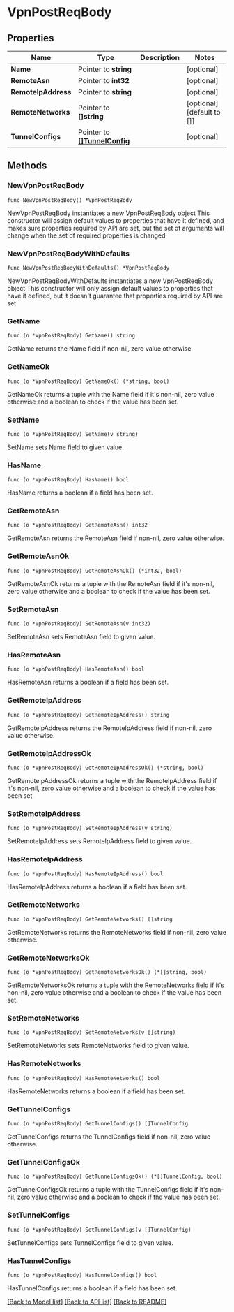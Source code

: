 # VpnPostReqBody

## Properties

Name | Type | Description | Notes
------------ | ------------- | ------------- | -------------
**Name** | Pointer to **string** |  | [optional] 
**RemoteAsn** | Pointer to **int32** |  | [optional] 
**RemoteIpAddress** | Pointer to **string** |  | [optional] 
**RemoteNetworks** | Pointer to **[]string** |  | [optional] [default to []]
**TunnelConfigs** | Pointer to [**[]TunnelConfig**](TunnelConfig.md) |  | [optional] 

## Methods

### NewVpnPostReqBody

`func NewVpnPostReqBody() *VpnPostReqBody`

NewVpnPostReqBody instantiates a new VpnPostReqBody object
This constructor will assign default values to properties that have it defined,
and makes sure properties required by API are set, but the set of arguments
will change when the set of required properties is changed

### NewVpnPostReqBodyWithDefaults

`func NewVpnPostReqBodyWithDefaults() *VpnPostReqBody`

NewVpnPostReqBodyWithDefaults instantiates a new VpnPostReqBody object
This constructor will only assign default values to properties that have it defined,
but it doesn't guarantee that properties required by API are set

### GetName

`func (o *VpnPostReqBody) GetName() string`

GetName returns the Name field if non-nil, zero value otherwise.

### GetNameOk

`func (o *VpnPostReqBody) GetNameOk() (*string, bool)`

GetNameOk returns a tuple with the Name field if it's non-nil, zero value otherwise
and a boolean to check if the value has been set.

### SetName

`func (o *VpnPostReqBody) SetName(v string)`

SetName sets Name field to given value.

### HasName

`func (o *VpnPostReqBody) HasName() bool`

HasName returns a boolean if a field has been set.

### GetRemoteAsn

`func (o *VpnPostReqBody) GetRemoteAsn() int32`

GetRemoteAsn returns the RemoteAsn field if non-nil, zero value otherwise.

### GetRemoteAsnOk

`func (o *VpnPostReqBody) GetRemoteAsnOk() (*int32, bool)`

GetRemoteAsnOk returns a tuple with the RemoteAsn field if it's non-nil, zero value otherwise
and a boolean to check if the value has been set.

### SetRemoteAsn

`func (o *VpnPostReqBody) SetRemoteAsn(v int32)`

SetRemoteAsn sets RemoteAsn field to given value.

### HasRemoteAsn

`func (o *VpnPostReqBody) HasRemoteAsn() bool`

HasRemoteAsn returns a boolean if a field has been set.

### GetRemoteIpAddress

`func (o *VpnPostReqBody) GetRemoteIpAddress() string`

GetRemoteIpAddress returns the RemoteIpAddress field if non-nil, zero value otherwise.

### GetRemoteIpAddressOk

`func (o *VpnPostReqBody) GetRemoteIpAddressOk() (*string, bool)`

GetRemoteIpAddressOk returns a tuple with the RemoteIpAddress field if it's non-nil, zero value otherwise
and a boolean to check if the value has been set.

### SetRemoteIpAddress

`func (o *VpnPostReqBody) SetRemoteIpAddress(v string)`

SetRemoteIpAddress sets RemoteIpAddress field to given value.

### HasRemoteIpAddress

`func (o *VpnPostReqBody) HasRemoteIpAddress() bool`

HasRemoteIpAddress returns a boolean if a field has been set.

### GetRemoteNetworks

`func (o *VpnPostReqBody) GetRemoteNetworks() []string`

GetRemoteNetworks returns the RemoteNetworks field if non-nil, zero value otherwise.

### GetRemoteNetworksOk

`func (o *VpnPostReqBody) GetRemoteNetworksOk() (*[]string, bool)`

GetRemoteNetworksOk returns a tuple with the RemoteNetworks field if it's non-nil, zero value otherwise
and a boolean to check if the value has been set.

### SetRemoteNetworks

`func (o *VpnPostReqBody) SetRemoteNetworks(v []string)`

SetRemoteNetworks sets RemoteNetworks field to given value.

### HasRemoteNetworks

`func (o *VpnPostReqBody) HasRemoteNetworks() bool`

HasRemoteNetworks returns a boolean if a field has been set.

### GetTunnelConfigs

`func (o *VpnPostReqBody) GetTunnelConfigs() []TunnelConfig`

GetTunnelConfigs returns the TunnelConfigs field if non-nil, zero value otherwise.

### GetTunnelConfigsOk

`func (o *VpnPostReqBody) GetTunnelConfigsOk() (*[]TunnelConfig, bool)`

GetTunnelConfigsOk returns a tuple with the TunnelConfigs field if it's non-nil, zero value otherwise
and a boolean to check if the value has been set.

### SetTunnelConfigs

`func (o *VpnPostReqBody) SetTunnelConfigs(v []TunnelConfig)`

SetTunnelConfigs sets TunnelConfigs field to given value.

### HasTunnelConfigs

`func (o *VpnPostReqBody) HasTunnelConfigs() bool`

HasTunnelConfigs returns a boolean if a field has been set.


[[Back to Model list]](../README.md#documentation-for-models) [[Back to API list]](../README.md#documentation-for-api-endpoints) [[Back to README]](../README.md)



